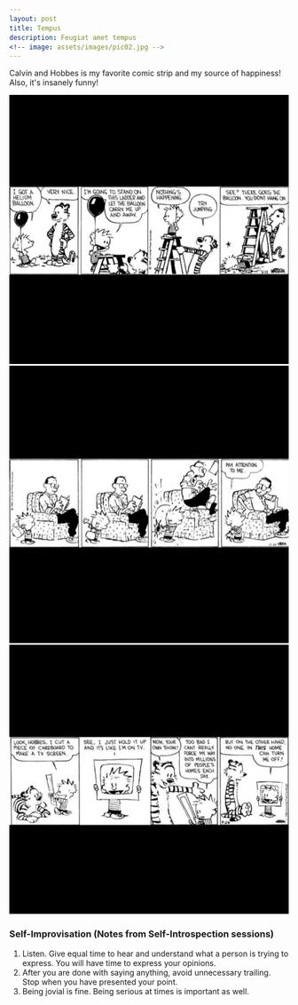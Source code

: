 ```yaml
---
layout: post
title: Tempus
description: Feugiat amet tempus
<!-- image: assets/images/pic02.jpg -->
---
```


Calvin and Hobbes is my favorite comic strip and my source of happiness! Also, it's insanely funny!


<div class="box alt">
	<div class="row 50% uniform">
		<!-- <div class="4u$"><span class="image fit"><img src="assets/images/C_H/1.png" alt="" /></span></div> -->
		<div class="4u"><span class="image fit"><img src="assets/images/C_H/4.png" alt="" /></span></div>
		<div class="4u"><span class="image fit"><img src="assets/images/C_H/2.png" alt="" /></span></div>
		<div class="4u"><span class="image fit"><img src="assets/images/C_H/3.png" alt="" /></span></div>
		<!--  -->
	</div>
</div>


<!-- I have been cultivating a garden since my sophomore year at IIT Bombay. It has grown from a simple hobby to one of the closest and most cherished moments of my stay. Sharing few photos of my beautiful green souls! -->


<!-- <div class="box alt">
	<div class="row 50% uniform">
		<div class="4u"><span class="image fit"><img src="assets/images/C_H/4.png" alt="" /></span></div>
		<div class="4u"><span class="image fit"><img src="assets/images/C_H/2.png" alt="" /></span></div>
		<div class="4u"><span class="image fit"><img src="assets/images/C_H/3.png" alt="" /></span></div>
		<div class="4u"><span class="image fit"><img src="assets/images/C_H/4.png" alt="" /></span></div>
		<div class="4u"><span class="image fit"><img src="assets/images/C_H/2.png" alt="" /></span></div>
		<div class="4u"><span class="image fit"><img src="assets/images/C_H/3.png" alt="" /></span></div>
		<div class="4u"><span class="image fit"><img src="assets/images/C_H/4.png" alt="" /></span></div>
		<div class="4u"><span class="image fit"><img src="assets/images/C_H/2.png" alt="" /></span></div>
		<div class="4u"><span class="image fit"><img src="assets/images/C_H/3.png" alt="" /></span></div>
	</div>
</div>
 -->

### Self-Improvisation (Notes from Self-Introspection sessions)
1. Listen. Give equal time to hear and understand what a person is trying to express. You will have time to express your opinions.
2. After you are done with saying anything, avoid unnecessary trailing. Stop when you have presented your point.
3. Being jovial is fine. Being serious at times is important as well.
